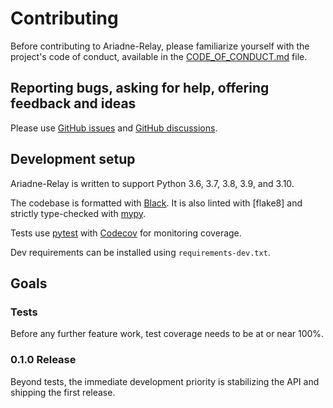# Contributing

Before contributing to Ariadne-Relay, please familiarize yourself with the project's code of conduct, available in the [CODE_OF_CONDUCT.md](CODE_OF_CONDUCT.md) file.


## Reporting bugs, asking for help, offering feedback and ideas

Please use [GitHub issues](https://github.com/g18e/ariadne-relay/issues) and [GitHub discussions](https://github.com/g18e/ariadne-relay/discussions).


## Development setup

Ariadne-Relay is written to support Python 3.6, 3.7, 3.8, 3.9, and 3.10.

The codebase is formatted with [Black](https://black.readthedocs.io/).  It is also linted with [flake8] and strictly type-checked with [mypy](http://mypy-lang.org/index.html).

Tests use [pytest](https://pytest.org/) with [Codecov](https://codecov.io/gh/g18e/ariadne-relay) for monitoring coverage.

Dev requirements can be installed using `requirements-dev.txt`.


## Goals

### Tests

Before any further feature work, test coverage needs to be at or near 100%.


### 0.1.0 Release

Beyond tests, the immediate development priority is stabilizing the API and shipping the first release.
